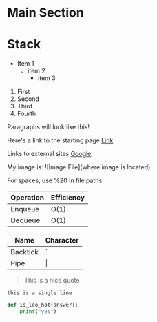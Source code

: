 # Main Section
# Stack
- Item 1
    - item 2
        - item 3

1. First
2. Second
3. Third
6. Fourth

Paragraphs will look like this!

Here's a link to the starting page [Link](0-welcome.md)

Links to external sites [Google](https://google.com)

My image is:
![Image File](where image is located)

For spaces, use %20 in file paths

Operation | Efficiency
----------|------------
Enqueue   | O(1)
Dequeue   | O(1)

| Name     | Character |
| ---      | ---       |
| Backtick | `         |
| Pipe     | \|        |


> This is a nice quote

`this is a single line`


```python
def is_leo_hot(answer):
    print("yes")
```
